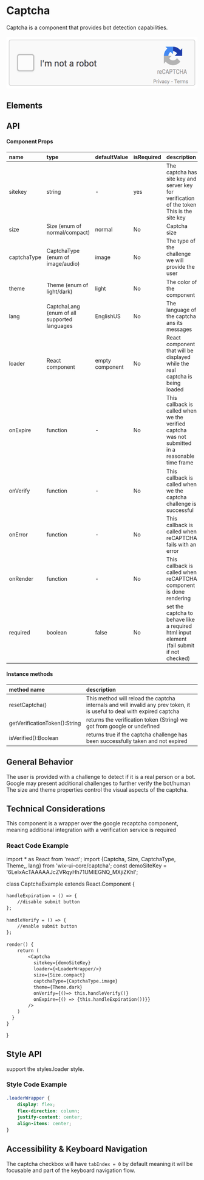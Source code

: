 # Captcha

Captcha is a component that provides bot detection capabilities.
<br><br>
![image](./readme-assets/newCaptchaAnchor.gif)
## Elements


## API

#### Component Props

| name        | type                             | defaultValue | isRequired | description                                                                                      |
|:------------|:---------------------------------|:-------------|:-----------|:-------------------------------------------------------------------------------------------------|
| sitekey     | string                           |   -           | yes        | The captcha has site key and server key for verification of the token This is the site key       |
| size        | Size (enum of normal/compact)    | normal       | No         | Captcha size                                                                                     |
| captchaType | CaptchaType (enum of image/audio)| image        | No         | The type of the challenge we will provide the user                                               |
| theme       | Theme (enum of light/dark)       | light        | No         | The color of the component                                                                       |
| lang        | CaptchaLang (enum of all supported languages | EnglishUS       | No         | The language of the captcha ans its messages |
| loader      | React component                  | empty component | No         | React component that will be displayed while the real captcha is being loaded |
| onExpire    | function                         |   -           | No         | This callback is called when we the verified captcha was not submitted in a reasonable time frame|
| onVerify    | function                         |   -           | No         | This callback is called when we the captcha challenge is successful                              |
| onError    | function                         |    -          | No         | This callback is called when reCAPTCHA fails with an error                               |
| onRender    | function                         |    -          | No         | This callback is called when reCAPTCHA component is done rendering                               |
| required    | boolean                         |    false          | No         | set the captcha to behave like a required html input element (fail submit if not checked)|

#### Instance methods

| method name                 |  description                                                                                                            |
|:----------------------------|:------------------------------------------------------------------------------------------------------------------------|
| resetCaptcha()              |This method will reload the captcha internals and will invalid any prev token,  it is useful to deal with expired captcha| 
| getVerificationToken():String  | returns the verification token (String) we got from google or undefined                                                 |
| isVerified():Boolean        | returns true if the captcha challenge has been successfully taken and not expired                                       |


## General Behavior
The user is provided with a challenge to detect if it is a real person or a bot.
Google may present additional challenges to further verify the bot/human
The size and theme properties control the visual aspects of the captcha. 

## Technical Considerations
This component is a wrapper over the google recaptcha component, meaning additional integration with a verification service is required

### React Code Example
import * as React from 'react';
import {Captcha, Size, CaptchaType, Theme,, lang} from 'wix-ui-core/captcha';
const demoSiteKey = '6LeIxAcTAAAAAJcZVRqyHh71UMIEGNQ_MXjiZKhI';

class CaptchaExample extends React.Component {

    handleExpiration = () => {
        //disable submit button
    };
    
    handleVerify = () => {
        //enable submit button
    };

    render() {
        return (
            <Captcha
              sitekey={demoSiteKey}
              loader={<LoaderWrapper/>}
              size={Size.compact}
              captchaType={CaptchaType.image}
              theme={Theme.dark}
              onVerify={()=> this.handleVerify()}
              onExpire={() => {this.handleExpiration())}}
            />
        )
      }
    }
}

## Style API
support the styles.loader style.

### Style Code Example

```css
.loaderWrapper {
    display: flex;
    flex-direction: column;
    justify-content: center;
    align-items: center;    
}
```

## Accessibility & Keyboard Navigation

The captcha checkbox will have `tabIndex = 0` by default meaning it will be focusable and part of the keyboard navigation flow.
